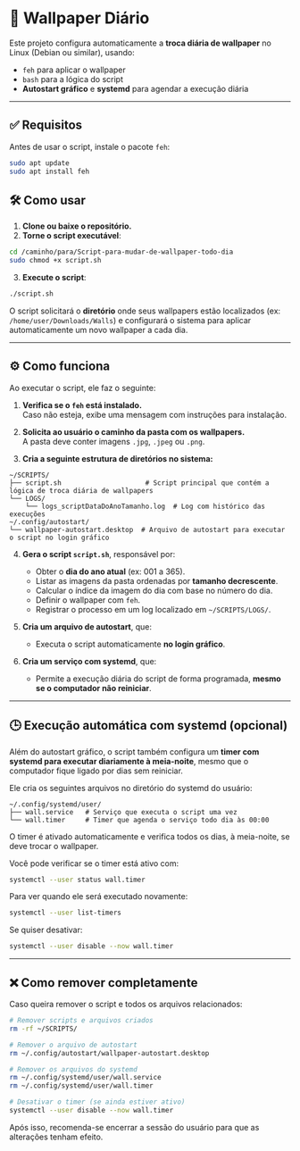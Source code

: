 # 📄 Wallpaper Diário

Este projeto configura automaticamente a **troca diária de wallpaper** no Linux (Debian ou similar), usando:
- `feh` para aplicar o wallpaper
- `bash` para a lógica do script
- **Autostart gráfico** e **systemd** para agendar a execução diária

---

## ✅ Requisitos

Antes de usar o script, instale o pacote `feh`:

```bash
sudo apt update
sudo apt install feh
```

## 🛠 Como usar

1. **Clone ou baixe o repositório.**
2. **Torne o script executável**:

```bash
cd /caminho/para/Script-para-mudar-de-wallpaper-todo-dia
sudo chmod +x script.sh
```

3. **Execute o script**:

```bash
./script.sh
```

O script solicitará o **diretório** onde seus wallpapers estão localizados (ex: `/home/user/Downloads/Walls`) e configurará o sistema para aplicar automaticamente um novo wallpaper a cada dia.

---

## ⚙️ Como funciona

Ao executar o script, ele faz o seguinte:

1. **Verifica se o `feh` está instalado.**  
   Caso não esteja, exibe uma mensagem com instruções para instalação.

2. **Solicita ao usuário o caminho da pasta com os wallpapers.**  
   A pasta deve conter imagens `.jpg`, `.jpeg` ou `.png`.

3. **Cria a seguinte estrutura de diretórios no sistema:**

```
~/SCRIPTS/
├── script.sh                     # Script principal que contém a lógica de troca diária de wallpapers
└── LOGS/
    └── logs_scriptDataDoAnoTamanho.log  # Log com histórico das execuções
~/.config/autostart/
└── wallpaper-autostart.desktop  # Arquivo de autostart para executar o script no login gráfico
```

4. **Gera o script `script.sh`**, responsável por:
   - Obter o **dia do ano atual** (ex: 001 a 365).
   - Listar as imagens da pasta ordenadas por **tamanho decrescente**.
   - Calcular o índice da imagem do dia com base no número do dia.
   - Definir o wallpaper com `feh`.
   - Registrar o processo em um log localizado em `~/SCRIPTS/LOGS/`.

5. **Cria um arquivo de autostart**, que:
   - Executa o script automaticamente **no login gráfico**.

6. **Cria um serviço com systemd**, que:
   - Permite a execução diária do script de forma programada, **mesmo se o computador não reiniciar**.

---

## 🕒 Execução automática com systemd (opcional)

Além do autostart gráfico, o script também configura um **timer com systemd para executar diariamente à meia-noite**, mesmo que o computador fique ligado por dias sem reiniciar.

Ele cria os seguintes arquivos no diretório do systemd do usuário:

```
~/.config/systemd/user/
├── wall.service   # Serviço que executa o script uma vez
└── wall.timer     # Timer que agenda o serviço todo dia às 00:00
```

O timer é ativado automaticamente e verifica todos os dias, à meia-noite, se deve trocar o wallpaper.

Você pode verificar se o timer está ativo com:

```bash
systemctl --user status wall.timer
```

Para ver quando ele será executado novamente:

```bash
systemctl --user list-timers
```

Se quiser desativar:

```bash
systemctl --user disable --now wall.timer
```

---

## ❌ Como remover completamente

Caso queira remover o script e todos os arquivos relacionados:

```bash
# Remover scripts e arquivos criados
rm -rf ~/SCRIPTS/

# Remover o arquivo de autostart
rm ~/.config/autostart/wallpaper-autostart.desktop

# Remover os arquivos do systemd
rm ~/.config/systemd/user/wall.service
rm ~/.config/systemd/user/wall.timer

# Desativar o timer (se ainda estiver ativo)
systemctl --user disable --now wall.timer
```

Após isso, recomenda-se encerrar a sessão do usuário para que as alterações tenham efeito.


